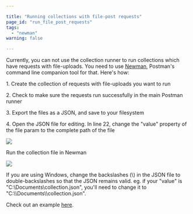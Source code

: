 ```yaml
---

title: "Running collections with file-post requests"
page_id: "run_file_post_requests"
tags: 
  - "newman"
warning: false

---
```


Currently, you can not use the collection runner to run collections which have requests with file-uploads. You need to use [Newman][0], Postman's command line companion tool for that. Here's how:

1\. Create the collection of requests with file-uploads you want to run

2\. Check to make sure the requests run successfully in the main Postman runner

3\. Export the files as a JSON, and save to your filesystem

4\. Open the JSON file for editing. In line 22, change the "value" property of the file param to the complete path of the file

[![](https://www.postman.com/img/v1/docs/run_file_post_requests/run_file_post_requests_1.png)
][1]

Run the collection file in Newman

[![](https://www.postman.com/img/v1/docs/run_file_post_requests/run_file_post_requests_2.png)
][2]

If you are using Windows, change the backslashes (\\) in the JSON file to double-backslashes so that the JSON remains valid. eg. if your "value" is "C:\\Documents\\collection.json", you'll need to change it to "C:\\\\Documents\\\\collection.json".

Check out an example [here][3].


[0]: https://www.npmjs.com/package/newman
[1]: https://www.postman.com/img/v1/docs/run_file_post_requests/run_file_post_requests_1.png
[2]: https://www.postman.com/img/v1/docs/run_file_post_requests/run_file_post_requests_2.png
[3]: https://blog.postman.com/2014/11/15/using-newman-to-run-collections-with-file-post-requests/
